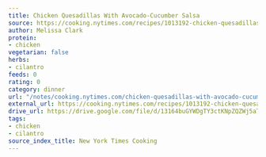 ```yaml
---
title: Chicken Quesadillas With Avocado-Cucumber Salsa
source: https://cooking.nytimes.com/recipes/1013192-chicken-quesadillas-with-avocado-cucumber-salsa
author: Melissa Clark
protein:
- chicken
vegetarian: false
herbs:
- cilantro
feeds: 0
rating: 0
category: dinner
url: "/notes/cooking.nytimes.com/chicken-quesadillas-with-avocado-cucumber-salsa.html"
external_url: https://cooking.nytimes.com/recipes/1013192-chicken-quesadillas-with-avocado-cucumber-salsa
drive_url: https://drive.google.com/file/d/13164buGYWDgTY3ctKNpZQZWj5aT7-wRJ/view?usp=drive_link
tags:
- chicken
- cilantro
source_index_title: New York Times Cooking
---
```



